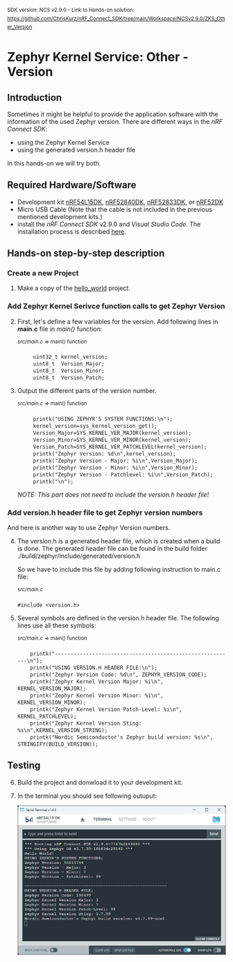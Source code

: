 <sup>SDK version: NCS v2.9.0  -  Link to Hands-on solution: https://github.com/ChrisKurz/nRF_Connect_SDK/tree/main/Workspace/NCSv2.9.0/ZKS_Other_Version</sup>

# Zephyr Kernel Service: Other - Version

## Introduction

Sometimes it might be helpful to provide the application software with the information of the used Zephyr version. There are different ways in the _nRF Connect SDK_:
- using the Zephyr Kernel Service
- using the generated version.h header file

In this hands-on we will try both. 

## Required Hardware/Software
- Development kit [nRF54L15DK](https://www.nordicsemi.com/Products/Development-hardware/nRF54L15-DK), [nRF52840DK](https://www.nordicsemi.com/Products/Development-hardware/nRF52840-DK), [nRF52833DK](https://www.nordicsemi.com/Products/Development-hardware/nRF52833-DK), or [nRF52DK](https://www.nordicsemi.com/Products/Development-hardware/nrf52-dk) 
- Micro USB Cable (Note that the cable is not included in the previous mentioned development kits.)
- install the _nRF Connect SDK_ v2.9.0 and _Visual Studio Code_. The installation process is described [here](https://academy.nordicsemi.com/courses/nrf-connect-sdk-fundamentals/lessons/lesson-1-nrf-connect-sdk-introduction/topic/exercise-1-1/).

## Hands-on step-by-step description 

### Create a new Project

1) Make a copy of the [hello_world](https://github.com/ChrisKurz/nRF_Connect_SDK/tree/main/Workspace/NCSv2.9.0/hello_world) project.

### Add Zephyr Kernel Serivce function calls to get Zephyr Version

2) First, let's define a few variables for the version. Add following lines in __main.c__ file in _main()_ function:

	<sup>_src/main.c_ => main() function</sup>   
  
            uint32_t kernel_version;
            uint8_t  Version_Major;
            uint8_t  Version_Minor;
            uint8_t  Version_Patch;

3) Output the different parts of the version number. 

	<sup>_src/main.c_ => main() function</sup>   

            printk("USING ZEPHYR'S SYSTEM FUNCTIONS:\n");
            kernel_version=sys_kernel_version_get();
            Version_Major=SYS_KERNEL_VER_MAJOR(kernel_version);
            Version_Minor=SYS_KERNEL_VER_MINOR(kernel_version);
            Version_Patch=SYS_KERNEL_VER_PATCHLEVEL(kernel_version);
            printk("Zephyr Version: %d\n",kernel_version);
            printk("Zephyr Version - Major: %i\n",Version_Major);
            printk("Zephyr Version - Minor: %i\n",Version_Minor);
            printk("Zephyr Version - Patchlevel: %i\n",Version_Patch);
            printk("\n");

   _NOTE: This part does not need to include the version.h header file!_

### Add version.h header file to get Zephyr version numbers

And here is another way to use Zephyr Version numbers.

4) The version.h is a generated header file, which is created when a build is done. The generated header file can be found in the build folder ./build/zephyr/include/generated/version.h
   
   So we have to include this file by adding following instruction to main.c file:
   
	<sup>_src/main.c_</sup>   
   
       #include <version.h>   
   
5) Several symbols are defined in the version.h header file. The following lines use all these symbols:

	<sup>_src/main.c_ => main() function</sup>   

           printk("----------------------------------------------------------\n");
           printk("USING VERSION.H HEADER FILE:\n");
           printk("Zephyr Version Code: %d\n", ZEPHYR_VERSION_CODE);
           printk("Zephyr Kernel Version Major: %i\n", KERNEL_VERSION_MAJOR);
           printk("Zephyr Kernel Version Minor: %i\n", KERNEL_VERSION_MINOR);
           printk("Zephyr Kernel Version Patch-Level: %i\n", KERNEL_PATCHLEVEL);
           printk("Zephyr Kernel Version Sting: %s\n",KERNEL_VERSION_STRING);
           printk("Nordic Semiconductor's Zephyr build version: %s\n", STRINGIFY(BUILD_VERSION));

## Testing
6) Build the project and donwload it to your development kit. 
7) In the terminal you should see following outuput:

   ![image](images/ZKS_Other_01_version_NCSv2.9.0.jpg)
